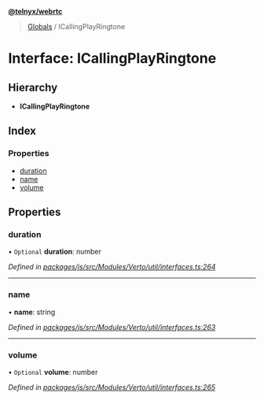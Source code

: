 **[@telnyx/webrtc](../README.md)**

> [Globals](../README.md) / ICallingPlayRingtone

# Interface: ICallingPlayRingtone

## Hierarchy

* **ICallingPlayRingtone**

## Index

### Properties

* [duration](icallingplayringtone.md#duration)
* [name](icallingplayringtone.md#name)
* [volume](icallingplayringtone.md#volume)

## Properties

### duration

• `Optional` **duration**: number

*Defined in [packages/js/src/Modules/Verto/util/interfaces.ts:264](https://github.com/team-telnyx/webrtc/blob/main/packages/js/src/Modules/Verto/util/interfaces.ts#L264)*

___

### name

•  **name**: string

*Defined in [packages/js/src/Modules/Verto/util/interfaces.ts:263](https://github.com/team-telnyx/webrtc/blob/main/packages/js/src/Modules/Verto/util/interfaces.ts#L263)*

___

### volume

• `Optional` **volume**: number

*Defined in [packages/js/src/Modules/Verto/util/interfaces.ts:265](https://github.com/team-telnyx/webrtc/blob/main/packages/js/src/Modules/Verto/util/interfaces.ts#L265)*
